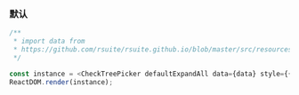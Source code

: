 ### 默认

<!--start-code-->

```js
/**
 * import data from
 * https://github.com/rsuite/rsuite.github.io/blob/master/src/resources/data/city.js
 */

const instance = <CheckTreePicker defaultExpandAll data={data} style={{ width: 272 }} />;
ReactDOM.render(instance);
```

<!--end-code-->
